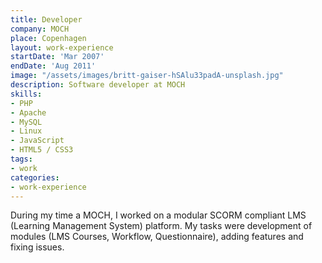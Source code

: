 ```yaml
---
title: Developer
company: MOCH
place: Copenhagen
layout: work-experience
startDate: 'Mar 2007'
endDate: 'Aug 2011'
image: "/assets/images/britt-gaiser-hSAlu33padA-unsplash.jpg"
description: Software developer at MOCH
skills:
- PHP
- Apache
- MySQL
- Linux
- JavaScript
- HTML5 / CSS3
tags:
- work
categories:
- work-experience
---
```


During my time a MOCH, I worked on a modular SCORM compliant LMS (Learning Management System) platform. My tasks were development of modules (LMS Courses, Workflow, Questionnaire), adding features and fixing issues. 

